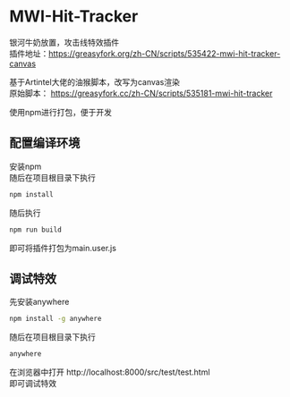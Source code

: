 # MWI-Hit-Tracker

银河牛奶放置，攻击线特效插件  
插件地址：https://greasyfork.org/zh-CN/scripts/535422-mwi-hit-tracker-canvas

基于Artintel大佬的油猴脚本，改写为canvas渲染  
原始脚本： https://greasyfork.cc/zh-CN/scripts/535181-mwi-hit-tracker

使用npm进行打包，便于开发

## 配置编译环境

安装npm  
随后在项目根目录下执行  

```sh
npm install
```

随后执行

```sh
npm run build
```

即可将插件打包为main.user.js

## 调试特效

先安装anywhere

```sh
npm install -g anywhere
```

随后在项目根目录下执行

```sh
anywhere
```

在浏览器中打开 http://localhost:8000/src/test/test.html  
即可调试特效
